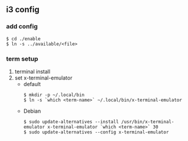
## i3 config

### add config
```
$ cd ./enable
$ ln -s ../available/<file>
```

### term setup

1. terminal install
1. set x-terminal-emulator 
	- default
		```
		$ mkdir -p ~/.local/bin
		$ ln -s `which <term-name>` ~/.local/bin/x-terminal-emulator
		```
	- Debian
		```
		$ sudo update-alternatives --install /usr/bin/x-terminal-emulator x-terminal-emulator `which <term-name>` 30
		$ sudo update-alternatives --config x-terminal-emulator
		```
